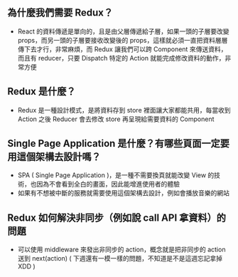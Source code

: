 ## 為什麼我們需要 Redux？

- React 的資料傳遞是單向的，且是由父層傳遞給子層，如果一頭的子層要改變 props，而另一頭的子層要接收改變後的 props，這樣就必須一直把資料層層傳下去才行，非常麻煩，而 Redux 讓我們可以跨 Component 來傳送資料，而且有 reducer，只要 Dispatch 特定的 Action 就能完成修改資料的動作，非常方便

## Redux 是什麼？

- Redux 是一種設計模式，是將資料存到 store 裡面讓大家都能共用，每當收到 Action 之後 Reducer 會去修改 store 再呈現給需要資料的 Component

## Single Page Application 是什麼？有哪些頁面一定要用這個架構去設計嗎？

- SPA ( Single Page Application )，是一種不需要換頁就能改變 View 的技術，也因為不會看到全白的畫面，因此能增進使用者的體驗
- 如果有不想被中斷的服務就需要使用這個架構去設計，例如會播放音樂的網站

## Redux 如何解決非同步（例如說 call API 拿資料）的問題

- 可以使用 middleware 來發出非同步的 action，概念就是把非同步的 action 送到 next(action)
( 下週還有一模一樣的問題，不知道是不是這週忘記拿掉 XDD )
